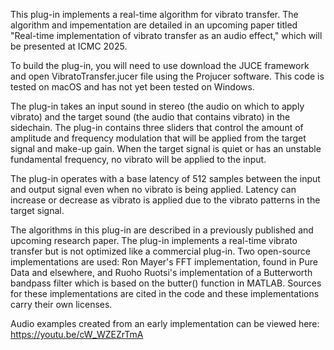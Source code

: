 This plug-in implements a real-time algorithm for vibrato transfer.
The algorithm and impementation are detailed in an upcoming paper titled "Real-time implementation of vibrato transfer as an audio effect," which will be presented at ICMC 2025.

To build the plug-in, you will need to use download the JUCE framework and open VibratoTransfer.jucer file using the Projucer software.
This code is tested on macOS and has not yet been tested on Windows.

The plug-in takes an input sound in stereo (the audio on which to apply vibrato) and the target sound (the audio that contains vibrato) in the sidechain.
The plug-in contains three sliders that control the amount of amplitude and frequency modulation that will be
applied from the target signal and make-up gain. 
When the target signal is quiet or has an unstable fundamental frequency, no vibrato will be applied to the input. 

The plug-in operates with a base latency of 512 samples between the input and output
signal even when no vibrato is being applied. Latency can increase or decrease as vibrato is applied due to
the vibrato patterns in the target signal.

The algorithms in this plug-in are described in a previously published and upcoming research paper. The plug-in
implements a real-time vibrato transfer but is not optimized like a commercial plug-in. 
Two open-source implementations are used: Ron Mayer's FFT implementation, found in Pure Data and elsewhere, and
Ruoho Ruotsi's implementation of a Butterworth bandpass filter which is based on the butter() function in MATLAB.
Sources for these implementations are cited in the code and these implementations carry their own licenses.

Audio examples created from an early implementation can be viewed here: https://youtu.be/cW_WZEZrTmA
